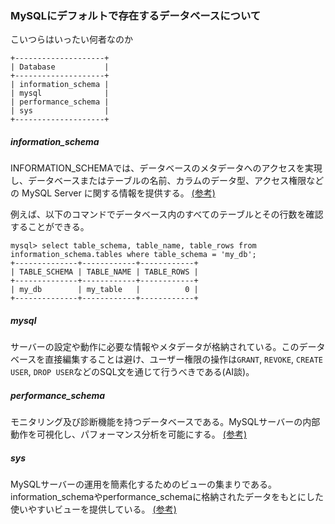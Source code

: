 ### MySQLにデフォルトで存在するデータベースについて
こいつらはいったい何者なのか
```
+--------------------+
| Database           |
+--------------------+
| information_schema |
| mysql              |
| performance_schema |
| sys                |
+--------------------+
```
##### information_schema
INFORMATION_SCHEMAでは、データベースのメタデータへのアクセスを実現し、データベースまたはテーブルの名前、カラムのデータ型、アクセス権限などの MySQL Server に関する情報を提供する。
[(参考)](https://dev.mysql.com/doc/refman/8.0/ja/information-schema.html)


例えば、以下のコマンドでデータベース内のすべてのテーブルとその行数を確認することができる。
```
mysql> select table_schema, table_name, table_rows from information_schema.tables where table_schema = 'my_db';
+--------------+------------+------------+
| TABLE_SCHEMA | TABLE_NAME | TABLE_ROWS |
+--------------+------------+------------+
| my_db        | my_table   |          0 |
+--------------+------------+------------+
```

##### mysql
サーバーの設定や動作に必要な情報やメタデータが格納されている。このデータベースを直接編集することは避け、ユーザー権限の操作は`GRANT`, `REVOKE`, `CREATE USER`, `DROP USER`などのSQL文を通じて行うべきである(AI談)。

##### performance_schema
モニタリング及び診断機能を持つデータベースである。MySQLサーバーの内部動作を可視化し、パフォーマンス分析を可能にする。
[(参考)](https://dev.mysql.com/doc/refman/8.0/ja/performance-schema.html)

##### sys
MySQLサーバーの運用を簡素化するためのビューの集まりである。information_schemaやperformance_schemaに格納されたデータをもとにした使いやすいビューを提供している。
[(参考)](https://dev.mysql.com/doc/refman/8.0/ja/sys-schema.html)